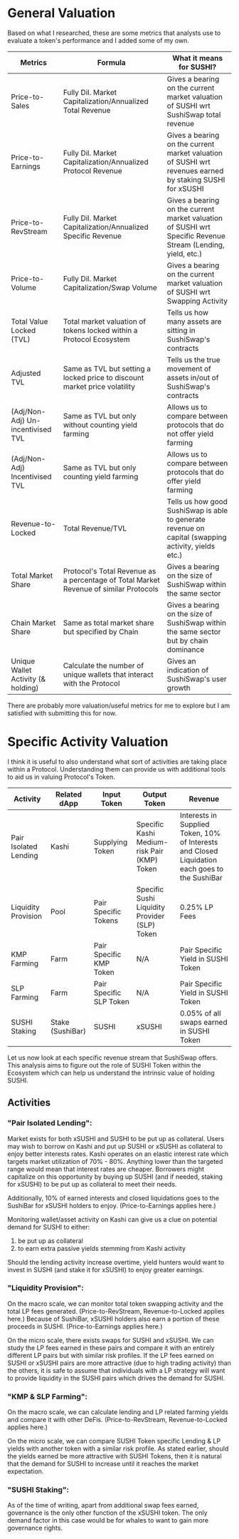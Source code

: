 # General Valuation
Based on what I researched, these are some metrics that analysts use to evaluate a token's performance and I added some of my own.

| Metrics              | Formula     | What it means for SUSHI?             |
| -------------------- | ---------------- | ----------------------- |
| Price-to-Sales       | Fully Dil. Market Capitalization/Annualized Total Revenue    | Gives a bearing on the current market valuation of SUSHI wrt SushiSwap total revenue |
| Price-to-Earnings    | Fully Dil. Market Capitalization/Annualized Protocol Revenue | Gives a bearing on the current market valuation of SUSHI wrt revenues earned by staking SUSHI for xSUSHI |
| Price-to-RevStream   | Fully Dil. Market Capitalization/Annualized Specific Revenue | Gives a bearing on the current market valuation of SUSHI wrt Specific Revenue Stream (Lending, yield, etc.) |
| Price-to-Volume      | Fully Dil. Market Capitalization/Swap Volume | Gives a bearing on the current market valuation of SUSHI wrt Swapping Activity |
| Total Value Locked (TVL) | Total market valuation of tokens locked within a Protocol Ecosystem | Tells us how many assets are sitting in SushiSwap's contracts |
| Adjusted TVL        | Same as TVL but setting a locked price to discount market price volatility | Tells us the true movement of assets in/out of SushiSwap's contracts | 
| (Adj/Non-Adj) Un-incentivised TVL | Same as TVL but only without counting yield farming | Allows us to compare between protocols that do not offer yield farming |
| (Adj/Non-Adj) Incentivised TVL | Same as TVL but only counting yield farming | Allows us to compare between protocols that do offer yield farming |
| Revenue-to-Locked  | Total Revenue/TVL | Tells us how good SushiSwap is able to generate revenue on capital (swapping activity, yields etc.) |
| Total Market Share | Protocol's Total Revenue as a percentage of Total Market Revenue of similar Protocols | Gives a bearing on the size of SushiSwap within the same sector |
| Chain Market Share | Same as total market share but specified by Chain | Gives a bearing on the size of SushiSwap within the same sector but by chain dominance |
| Unique Wallet Activity (& holding) | Calculate the number of unique wallets that interact with the Protocol | Gives an indication of SushiSwap's user growth |

There are probably more valuation/useful metrics for me to explore but I am satisfied with submitting this for now.

# Specific Activity Valuation
I think it is useful to also understand what sort of activities are taking place within a Protocol. Understanding them can provide us with additional tools to aid us in valuing Protocol's Token.

| Activity              | Related dApp     | Input Token             | Output Token                                  | Revenue                                                                                        |
| --------------------  | ---------------- | ----------------------- | --------------------------------------------- | ---------------------------------------------------------------------------------------------- |
| Pair Isolated Lending | Kashi            | Supplying Token         | Specific Kashi Medium-risk Pair (KMP) Token   | Interests in Supplied Token, 10% of Interests and Closed Liquidation each goes to the SushiBar |
| Liquidity Provision   | Pool             | Pair Specific Tokens    | Specific Sushi Liquidity Provider (SLP) Token | 0.25% LP Fees                                                                                  |
| KMP Farming           | Farm             | Pair Specific KMP Token | N/A                                           | Pair Specific Yield in SUSHI Token                                                             | 
| SLP Farming           | Farm             | Pair Specific SLP Token | N/A                                           | Pair Specific Yield in SUSHI Token                                                             |
| SUSHI Staking         | Stake (SushiBar) | SUSHI                   | xSUSHI                                        | 0.05% of all swaps earned in SUSHI Token                                                       |

Let us now look at each specific revenue stream that SushiSwap offers. This analysis aims to figure out the role of SUSHI Token within the Ecosystem which can help us understand the intrinsic value of holding SUSHI.

## Activities
### "Pair Isolated Lending":

Market exists for both xSUSHI and SUSHI to be put up as collateral. Users may wish to borrow on Kashi and put up SUSHI or xSUSHI as collateral to enjoy better interests rates. Kashi operates on an elastic interest rate which targets market utilization of 70% - 80%. Anything lower than the targeted range would mean that interest rates are cheaper. Borrowers might capitalize on this opportunity by buying up SUSHI (and if needed, staking for xSUSHI) to be put up as collateral to meet their needs. 

Additionally, 10% of earned interests and closed liquidations goes to the SushiBar for xSUSHI holders to enjoy. (Price-to-Earnings applies here.)

Monitoring wallet/asset activity on Kashi can give us a clue on potential demand for SUSHI to either:
1. be put up as collateral
2. to earn extra passive yields stemming from Kashi activity

Should the lending activity increase overtime, yield hunters would want to invest in SUSHI (and stake it for xSUSHI) to enjoy greater earnings.


### "Liquidity Provision":
On the macro scale, we can monitor total token swapping activity and the total LP fees generated. (Price-to-RevStream, Revenue-to-Locked applies here.)
Because of SushiBar, xSUSHI holders also earn a portion of these proceeds in SUSHI. (Price-to-Earnings applies here.)

On the micro scale, there exists swaps for SUSHI and xSUSHI. We can study the LP fees earned in these pairs and compare it with an entirely different LP pairs but with similar risk profiles. If the LP fees earned on SUSHI or xSUSHI pairs are more attractive (due to high trading activity) than the others, it is safe to assume that individuals with a LP strategy will want to provide liquidity in the SUSHI pairs which drives the demand for SUSHI.

### "KMP & SLP Farming": 
On the macro scale, we can calculate lending and LP related farming yields and compare it with other DeFis. (Price-to-RevStream, Revenue-to-Locked applies here.)

On the micro scale, we can compare SUSHI Token specific Lending & LP yields with another token with a similar risk profile. As stated earlier, should the yields earned be more attractive with SUSHI Tokens, then it is natural that the demand for SUSHI to increase until it reaches the market expectation.

### "SUSHI Staking": 
As of the time of writing, apart from additional swap fees earned, governance is the only other function of the xSUSHI token. The only demand factor in this case would be for whales to want to gain more governance rights.

